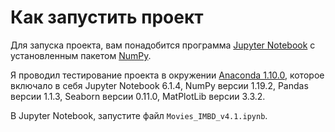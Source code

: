 
# Как запустить проект

Для запуска проекта, вам понадобится программа [Jupyter Notebook](https://jupyter.org/) с установленным пакетом [NumPy](https://pypi.org/project/numpy/).

Я проводил тестирование проекта в окружении [Anaconda 1.10.0](https://www.anaconda.com/products/individual), которое включало в себя Jupyter Notebook 6.1.4, NumPy версии 1.19.2, Pandas версии 1.1.3, Seaborn версии 0.11.0, MatPlotLib версии 3.3.2.

В Jupyter Notebook, запустите файл `Movies_IMBD_v4.1.ipynb`.
